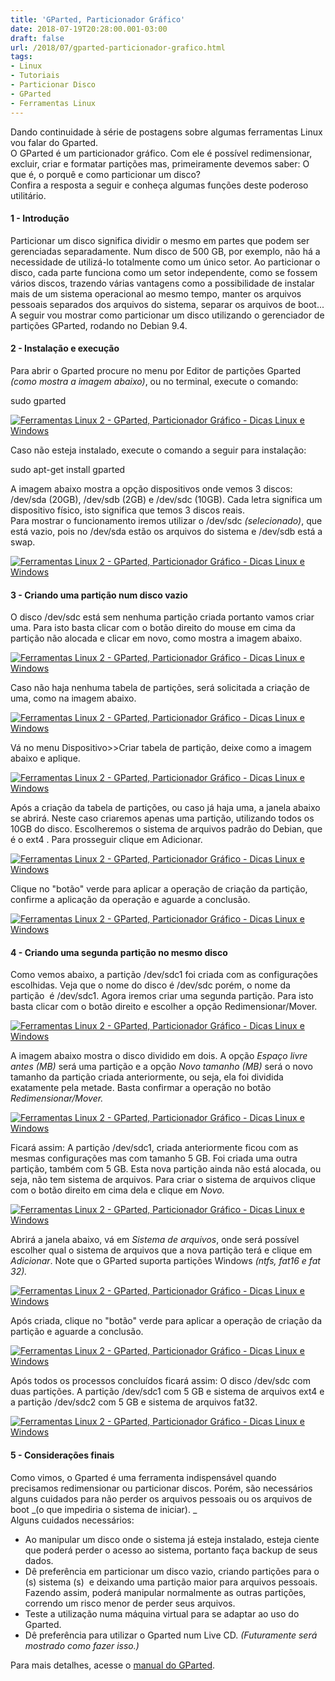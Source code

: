 ```yaml
---
title: 'GParted, Particionador Gráfico'
date: 2018-07-19T20:28:00.001-03:00
draft: false
url: /2018/07/gparted-particionador-grafico.html
tags: 
- Linux
- Tutoriais
- Particionar Disco
- GParted
- Ferramentas Linux
---
```


Dando continuidade à série de postagens sobre algumas ferramentas Linux vou falar do Gparted.  
O GParted é um particionador gráfico. Com ele é possível redimensionar, excluir, criar e formatar partições mas, primeiramente devemos saber: O que é, o porquê e como particionar um disco?  
Confira a resposta a seguir e conheça algumas funções deste poderoso utilitário.

  
  

#### 1 - Introdução

Particionar um disco significa dividir o mesmo em partes que podem ser gerenciadas separadamente. Num disco de 500 GB, por exemplo, não há a necessidade de utilizá-lo totalmente como um único setor. Ao particionar o disco, cada parte funciona como um setor independente, como se fossem vários discos, trazendo várias vantagens como a possibilidade de instalar mais de um sistema operacional ao mesmo tempo, manter os arquivos pessoais separados dos arquivos do sistema, separar os arquivos de boot...  
A seguir vou mostrar como particionar um disco utilizando o gerenciador de partições GParted, rodando no Debian 9.4.

  

#### 2 - Instalação e execução

Para abrir o Gparted procure no menu por Editor de partições Gparted _(como mostra a imagem abaixo)_, ou no terminal, execute o comando:  
  

sudo gparted

  

[![Ferramentas Linux 2 - GParted, Particionador Gráfico - Dicas Linux e Windows](https://1.bp.blogspot.com/-xYynfo_WItM/W1DyBiASAaI/AAAAAAAAImc/Fe5XCPNweSg14j0bRsaYmWz7RH3LT7QUgCLcBGAs/s640/01.png "Ferramentas Linux 2 - GParted, Particionador Gráfico - Dicas Linux e Windows")](https://1.bp.blogspot.com/-xYynfo_WItM/W1DyBiASAaI/AAAAAAAAImc/Fe5XCPNweSg14j0bRsaYmWz7RH3LT7QUgCLcBGAs/s1600/01.png)

  

Caso não esteja instalado, execute o comando a seguir para instalação:  
  

sudo apt-get install gparted

  

A imagem abaixo mostra a opção dispositivos onde vemos 3 discos: /dev/sda (20GB), /dev/sdb (2GB) e /dev/sdc (10GB). Cada letra significa um dispositivo físico, isto significa que temos 3 discos reais.  
Para mostrar o funcionamento iremos utilizar o /dev/sdc _(selecionado)_, que está vazio, pois no /dev/sda estão os arquivos do sistema e /dev/sdb está a swap.

  

[![Ferramentas Linux 2 - GParted, Particionador Gráfico - Dicas Linux e Windows](https://4.bp.blogspot.com/-mYSJY9A5DlI/W1D8YrEbxsI/AAAAAAAAImo/852g8FAINdYFfMkhWmSZEQk6822P0JdyACLcBGAs/s640/02.png "Ferramentas Linux 2 - GParted, Particionador Gráfico - Dicas Linux e Windows")](https://4.bp.blogspot.com/-mYSJY9A5DlI/W1D8YrEbxsI/AAAAAAAAImo/852g8FAINdYFfMkhWmSZEQk6822P0JdyACLcBGAs/s1600/02.png)

  

#### 3 - Criando uma partição num disco vazio

O disco /dev/sdc está sem nenhuma partição criada portanto vamos criar uma. Para isto basta clicar com o botão direito do mouse em cima da partição não alocada e clicar em novo, como mostra a imagem abaixo.

  

[![Ferramentas Linux 2 - GParted, Particionador Gráfico - Dicas Linux e Windows](https://4.bp.blogspot.com/-ZR3sgIhR3j0/W1EOjTBOr6I/AAAAAAAAIm0/lnxglEM0jY4ZoHabC-Pb3RJPTmbqM-TXgCLcBGAs/s640/03.png "Ferramentas Linux 2 - GParted, Particionador Gráfico - Dicas Linux e Windows")](https://4.bp.blogspot.com/-ZR3sgIhR3j0/W1EOjTBOr6I/AAAAAAAAIm0/lnxglEM0jY4ZoHabC-Pb3RJPTmbqM-TXgCLcBGAs/s1600/03.png)

  

Caso não haja nenhuma tabela de partições, será solicitada a criação de uma, como na imagem abaixo.

  

[![Ferramentas Linux 2 - GParted, Particionador Gráfico - Dicas Linux e Windows](https://2.bp.blogspot.com/-XOD72eZol7Y/W1EQkpxOBOI/AAAAAAAAInA/5vPH4LUf0msP87JKh5snWD_alM3xBmoIgCLcBGAs/s640/14.png "Ferramentas Linux 2 - GParted, Particionador Gráfico - Dicas Linux e Windows")](https://2.bp.blogspot.com/-XOD72eZol7Y/W1EQkpxOBOI/AAAAAAAAInA/5vPH4LUf0msP87JKh5snWD_alM3xBmoIgCLcBGAs/s1600/14.png)

  

Vá no menu Dispositivo>>Criar tabela de partição, deixe como a imagem abaixo e aplique.

  

[![Ferramentas Linux 2 - GParted, Particionador Gráfico - Dicas Linux e Windows](https://2.bp.blogspot.com/-rNHVmLeHvXw/W1EQ0gfXS9I/AAAAAAAAInI/XXgETUVWfdoqkP7BRxxDxG7xJHZ_RxdwgCLcBGAs/s640/15.png "Ferramentas Linux 2 - GParted, Particionador Gráfico - Dicas Linux e Windows")](https://2.bp.blogspot.com/-rNHVmLeHvXw/W1EQ0gfXS9I/AAAAAAAAInI/XXgETUVWfdoqkP7BRxxDxG7xJHZ_RxdwgCLcBGAs/s1600/15.png)

  

Após a criação da tabela de partições, ou caso já haja uma, a janela abaixo se abrirá. Neste caso criaremos apenas uma partição, utilizando todos os 10GB do disco. Escolheremos o sistema de arquivos padrão do Debian, que é o ext4 . Para prosseguir clique em Adicionar.

  

[![Ferramentas Linux 2 - GParted, Particionador Gráfico - Dicas Linux e Windows](https://4.bp.blogspot.com/-d_i0nI__2zQ/W05qP7zu-9I/AAAAAAAAIlc/EiBDm41k_SEIdZcrHL0WImOuqtDNuX5kACLcBGAs/s640/04.png "Ferramentas Linux 2 - GParted, Particionador Gráfico - Dicas Linux e Windows")](https://4.bp.blogspot.com/-d_i0nI__2zQ/W05qP7zu-9I/AAAAAAAAIlc/EiBDm41k_SEIdZcrHL0WImOuqtDNuX5kACLcBGAs/s1600/04.png)

  

Clique no "botão" verde para aplicar a operação de criação da partição, confirme a aplicação da operação e aguarde a conclusão.

  

[![Ferramentas Linux 2 - GParted, Particionador Gráfico - Dicas Linux e Windows](https://2.bp.blogspot.com/-J3O_rXbEvYk/W1EalRw9VxI/AAAAAAAAIoM/KQ3gGwnBiwQ8ELcX3N-ZWVjUJB8lG91zwCLcBGAs/s640/05.png "Ferramentas Linux 2 - GParted, Particionador Gráfico - Dicas Linux e Windows")](https://2.bp.blogspot.com/-J3O_rXbEvYk/W1EalRw9VxI/AAAAAAAAIoM/KQ3gGwnBiwQ8ELcX3N-ZWVjUJB8lG91zwCLcBGAs/s1600/05.png)

  

#### 4 - Criando uma segunda partição no mesmo disco

Como vemos abaixo, a partição /dev/sdc1 foi criada com as configurações escolhidas. Veja que o nome do disco é /dev/sdc porém, o nome da partição  é /dev/sdc1. Agora iremos criar uma segunda partição. Para isto basta clicar com o botão direito e escolher a opção Redimensionar/Mover.

  

[![Ferramentas Linux 2 - GParted, Particionador Gráfico - Dicas Linux e Windows](https://2.bp.blogspot.com/-wbehzK65tW0/W05qQ6_3aqI/AAAAAAAAIls/-JQAfExRFrQ-5WpHpe2OzS2xFkonh3bigCLcBGAs/s640/08.png "Ferramentas Linux 2 - GParted, Particionador Gráfico - Dicas Linux e Windows")](https://2.bp.blogspot.com/-wbehzK65tW0/W05qQ6_3aqI/AAAAAAAAIls/-JQAfExRFrQ-5WpHpe2OzS2xFkonh3bigCLcBGAs/s1600/08.png)

  

A imagem abaixo mostra o disco dividido em dois. A opção _Espaço livre antes (MB)_ será uma partição e a opção _Novo tamanho (MB)_ será o novo tamanho da partição criada anteriormente, ou seja, ela foi dividida exatamente pela metade.  Basta confirmar a operação no botão _Redimensionar/Mover._

  

[![Ferramentas Linux 2 - GParted, Particionador Gráfico - Dicas Linux e Windows](https://3.bp.blogspot.com/-BMyCPZ_fhno/W05qReNKEjI/AAAAAAAAIl0/HErQb61fvHgIqxxugZO_4TpgredEXV-0ACLcBGAs/s640/10.png "Ferramentas Linux 2 - GParted, Particionador Gráfico - Dicas Linux e Windows")](https://3.bp.blogspot.com/-BMyCPZ_fhno/W05qReNKEjI/AAAAAAAAIl0/HErQb61fvHgIqxxugZO_4TpgredEXV-0ACLcBGAs/s1600/10.png)

  

Ficará assim: A partição /dev/sdc1, criada anteriormente ficou com as mesmas configurações mas com tamanho 5 GB. Foi criada uma outra partição, também com 5 GB. Esta nova partição ainda não está alocada, ou seja, não tem sistema de arquivos. Para criar o sistema de arquivos clique com o botão direito em cima dela e clique em _Novo._

  

[![Ferramentas Linux 2 - GParted, Particionador Gráfico - Dicas Linux e Windows](https://1.bp.blogspot.com/-sRS2UKGwoek/W1ETbSC2YhI/AAAAAAAAInc/vm1MhpNk8FgxMfKE_uE0kudwJ_fe7Ej6ACLcBGAs/s640/17.png "Ferramentas Linux 2 - GParted, Particionador Gráfico - Dicas Linux e Windows")](https://1.bp.blogspot.com/-sRS2UKGwoek/W1ETbSC2YhI/AAAAAAAAInc/vm1MhpNk8FgxMfKE_uE0kudwJ_fe7Ej6ACLcBGAs/s1600/17.png)

  

Abrirá a janela abaixo, vá em _Sistema de arquivos_, onde será possível escolher qual o sistema de arquivos que a nova partição terá e clique em _Adicionar_. Note que o GParted suporta partições Windows _(ntfs, fat16 e fat 32)._

  

[![Ferramentas Linux 2 - GParted, Particionador Gráfico - Dicas Linux e Windows](https://4.bp.blogspot.com/-Qfo87PBN4g4/W1EVALVt6LI/AAAAAAAAIno/kQiQLzZhiOkEsqIeEQI7lBeb-tyahvvgACLcBGAs/s640/18.png "Ferramentas Linux 2 - GParted, Particionador Gráfico - Dicas Linux e Windows")](https://4.bp.blogspot.com/-Qfo87PBN4g4/W1EVALVt6LI/AAAAAAAAIno/kQiQLzZhiOkEsqIeEQI7lBeb-tyahvvgACLcBGAs/s1600/18.png)

  

Após criada, clique no "botão" verde para aplicar a operação de criação da partição e aguarde a conclusão.

  

[![Ferramentas Linux 2 - GParted, Particionador Gráfico - Dicas Linux e Windows](https://2.bp.blogspot.com/-Nu-rrkcxvs8/W1EVlH66XoI/AAAAAAAAInw/npioxXNQ6u0hM0ZEP-u4HR8ujpn8dO9NwCLcBGAs/s640/19.png "Ferramentas Linux 2 - GParted, Particionador Gráfico - Dicas Linux e Windows")](https://2.bp.blogspot.com/-Nu-rrkcxvs8/W1EVlH66XoI/AAAAAAAAInw/npioxXNQ6u0hM0ZEP-u4HR8ujpn8dO9NwCLcBGAs/s1600/19.png)

  

Após todos os processos concluídos ficará assim: O disco /dev/sdc com duas partições. A partição /dev/sdc1 com 5 GB e sistema de arquivos ext4 e a partição /dev/sdc2 com 5 GB e sistema de arquivos fat32.

  

[![Ferramentas Linux 2 - GParted, Particionador Gráfico - Dicas Linux e Windows](https://3.bp.blogspot.com/-D_6nPplIT0w/W1EWiXZPivI/AAAAAAAAIoA/J8v7e4kr59Ipry3eLfDMuQaNmsgUpb_aQCLcBGAs/s640/20.png "Ferramentas Linux 2 - GParted, Particionador Gráfico - Dicas Linux e Windows")](https://3.bp.blogspot.com/-D_6nPplIT0w/W1EWiXZPivI/AAAAAAAAIoA/J8v7e4kr59Ipry3eLfDMuQaNmsgUpb_aQCLcBGAs/s1600/20.png)

  

#### 5 - Considerações finais

Como vimos, o Gparted é uma ferramenta indispensável quando precisamos redimensionar ou particionar discos. Porém, são necessários alguns cuidados para não perder os arquivos pessoais ou os arquivos de boot _(o que impediria o sistema de iniciar). _  
Alguns cuidados necessários:  

*   Ao manipular um disco onde o sistema já esteja instalado, esteja ciente que poderá perder o acesso ao sistema, portanto faça backup de seus dados.
*   Dê preferência em particionar um disco vazio, criando partições para o (s) sistema (s)  e deixando uma partição maior para arquivos pessoais. Fazendo assim, poderá manipular normalmente as outras partições, correndo um risco menor de perder seus arquivos.
*   Teste a utilização numa máquina virtual para se adaptar ao uso do Gparted. 
*   Dê preferência para utilizar o Gparted num Live CD. _(Futuramente será mostrado como fazer isso.)_

  

Para mais detalhes, acesse o [manual do GParted](https://gparted.org/display-doc.php?name=help-manual&lang=pt_BR).